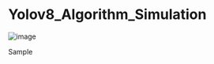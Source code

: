 # Yolov8_Algorithm_Simulation

![image](https://github.com/user-attachments/assets/6d3fefdc-351a-4d20-8357-bb4ebfc75601)

Sample
